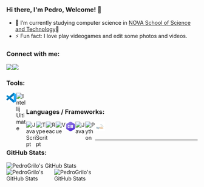 ### Hi there, I'm Pedro, Welcome! 👋

- 🌱 I’m currently studying computer science in <a href="https://www.fct.unl.pt">NOVA School of Science and Technology</a>🤣
- ⚡ Fun fact: I love play videogames and edit some photos and videos.

### Connect with me:

[<img align="left"  src="https://img.shields.io/badge/YouTube-FF0000?style=for-the-badge&logo=youtube&logoColor=white" />][youtube]
[<img align="left"   src="https://img.shields.io/badge/LinkedIn-0077B5?style=for-the-badge&logo=linkedin&logoColor=white" />][linkedin]

<br/>

### Tools:

<img style="background-color: transparent;" align="left" alt="Visual Studio Code" width="26px" src="https://raw.githubusercontent.com/github/explore/80688e429a7d4ef2fca1e82350fe8e3517d3494d/topics/visual-studio-code/visual-studio-code.png" />
<img style="background-color: transparent;" align="left" alt="Intellij Ultimate" width="26px" src="https://img.icons8.com/color/48/000000/intellij-idea.png" />

<br/>


### Languages / Frameworks:

<img align="left"  alt="JavaScript" width="26px"  src="https://raw.githubusercontent.com/yurijserrano/Github-Profile-Readme-Logos/master/programming%20languages/javascript.svg"/>
<img align="left" alt="TypeScript" width="26px"  src="https://raw.githubusercontent.com/yurijserrano/Github-Profile-Readme-Logos/master/programming%20languages/typescript.svg"/>
<img align="left" alt="React" width="26px"  src="https://upload.wikimedia.org/wikipedia/commons/a/a7/React-icon.svg"/>
<img align="left" alt="Vue" width="26px"  src="https://upload.wikimedia.org/wikipedia/commons/f/f1/Vue.png"/>

<img align="left" alt="C#" width="26px" src="https://raw.githubusercontent.com/github/explore/80688e429a7d4ef2fca1e82350fe8e3517d3494d/topics/csharp/csharp.png" />
<img align="left" alt="Java" width="26px" src="https://img.icons8.com/color/48/000000/java-coffee-cup-logo.png" />
<img align="left" alt="Python" width="26px" src="https://img.icons8.com/color/48/000000/python.png"/>
<img align="left" alt="MySQL" width="26px" src="https://raw.githubusercontent.com/github/explore/80688e429a7d4ef2fca1e82350fe8e3517d3494d/topics/mysql/mysql.png" />

<br />
<br />

---


### GitHub Stats:

 <img align="left" alt="PedroGrilo's GitHub Stats" src="https://hits.seeyoufarm.com/api/count/incr/badge.svg?url=https%3A%2F%2Fgithub.com%2FPedroGrilo1212%2Fhit-counter" />

 <br />

 <div style="display:grid; grid-template-columns: repeat(4, 1fr);">

  <img align="left" alt="PedroGrilo's GitHub Stats" src="https://github-readme-stats.vercel.app/api?username=PedroGrilo&show_icons=true&hide_border=true" />

  <img align="right" alt="PedroGrilo's GitHub Stats" src="https://github-readme-stats.vercel.app/api/top-langs/?username=pedrogrilo&layout=compact&langs_count=12&hide=HLSL,ShaderLab,ASP&hide_border=true" />
</div>

[youtube]: https://www.youtube.com/user/ohsekkicas
[linkedin]:https://www.linkedin.com/in/prxpgrilo/
